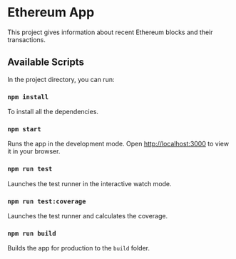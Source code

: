 # Ethereum App

This project gives information about recent Ethereum blocks and their transactions.

## Available Scripts

In the project directory, you can run:

### `npm install`

To install all the dependencies.

### `npm start`

Runs the app in the development mode.
Open [http://localhost:3000](http://localhost:3000) to view it in your browser.

### `npm run test`

Launches the test runner in the interactive watch mode.

### `npm run test:coverage`

Launches the test runner and calculates the coverage.

### `npm run build`

Builds the app for production to the `build` folder.
